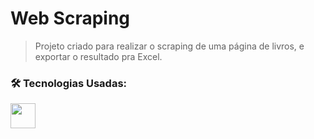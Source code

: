 # Web Scraping

> Projeto criado para realizar o scraping de uma página de livros, e exportar o resultado pra Excel. 

<h3 align="left">🛠 Tecnologias Usadas:</h3>

<!-- Python -->
<img src="https://cdn.iconscout.com/icon/free/png-256/free-python-logo-icon-download-in-svg-png-gif-file-formats--programming-language-logos-icons-1720083.png?f=webp" width="40" height="40"/></a>
